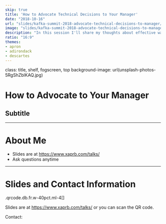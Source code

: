 ```yaml
---
skip: true
title: 'How to Advocate Technical Decisions to Your Manager'
date: "2018-10-16"
url: "slides/kafka-summit-2018-advocate-technical-decisions-to-manager/"
image: "slides/kafka-summit-2018-advocate-technical-decisions-to-manager/cover.jpg"
description: "In this session I'll share my thoughts about effective ways to manage up, avoid micromanagement, advocate your expertise and ultimately grow your career while earning a place in your manager's mind as an indispensable person who makes their job so much easier."
ratio: "16:9"
themes:
- apron
- adirondack
- descartes
---
```

class: title, shelf, fogscreen, top
background-image: url(unsplash-photos-5RgShZblKAQ.jpg)

# How to Advocate to Your Manager
## Subtitle

---
# About Me

- Slides are at https://www.xaprb.com/talks/
- Ask questions anytime

---
# Slides and Contact Information

.qrcode.db.fr.w-40pct.ml-4[]

Slides are at https://www.xaprb.com/talks/ or you can scan the QR code.

Contact:

